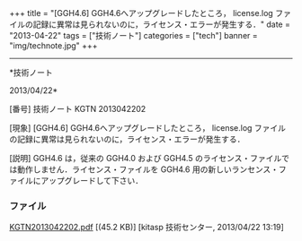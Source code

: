 ﻿+++
title = "[GGH4.6] GGH4.6へアップグレードしたところ， license.log ファイルの記録に異常は見られないのに，ライセンス・エラーが発生する．"
date = "2013-04-22"
tags = ["技術ノート"]
categories = ["tech"]
banner = "img/technote.jpg"
+++

-----------------------------------------------------------------------------------------------------------------------------

*技術ノート

2013/04/22*


[番号]
技術ノート KGTN 2013042202

[現象]
[GGH4.6] GGH4.6へアップグレードしたところ， license.log
ファイルの記録に異常は見られないのに，ライセンス・エラーが発生する．

[説明]
GGH4.6 は，従来の GGH4.0 および GGH4.5
のライセンス・ファイルでは動作しません．ライセンス・ファイルを GGH4.6
用の新しいランセンス・ファイルにアップグレードして下さい．


### ファイル

 
 


[KGTN2013042202.pdf](http://techreport.kitasp.net/attachments/download/1327/KGTN2013042202.pdf)
 [(45.2 KB)] [kitasp 技術センター, 2013/04/22
13:19]


 


 

